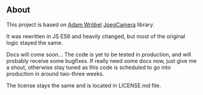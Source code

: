 ## About

This project is based on [Adam Wróbel](http://adamwrobel.com)
[JpegCamera](https://github.com/amw/jpeg_camera) library.

It was rewritten in JS ES6 and heavily changed, but most of the original logic stayed the same.

Docs will come soon... The code is yet to be tested in production, and will probably receive some bugfixes. If really need some docs now, just give me a shout, otherwise stay tuned as this code is scheduled to go into production in around two-three weeks.

The license stays the same and is located in LICENSE.md file.
